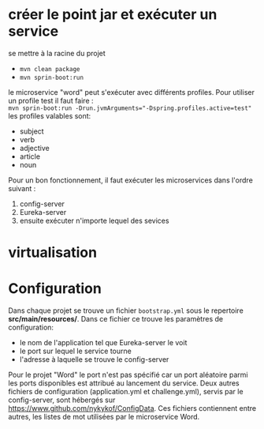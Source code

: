 
# créer le point jar et exécuter un service
se mettre à la racine du projet
* `mvn clean package`
* `mvn sprin-boot:run`  

le microservice "word" peut s'exécuter avec différents profiles. Pour utiliser un profile test il faut faire :  
`mvn sprin-boot:run -Drun.jvmArguments="-Dspring.profiles.active=test"`
les profiles valables sont:
* subject
* verb
* adjective
* article
* noun

Pour un bon fonctionnement, il faut exécuter les microservices dans l'ordre suivant :
1. config-server
2. Eureka-server
2. ensuite exécuter n'importe lequel des sevices
# virtualisation

# Configuration
Dans chaque projet se trouve un fichier `bootstrap.yml` sous le repertoire **src/main/resources/**. Dans ce fichier ce trouve les paramètres de configuration:
* le nom de l'application tel que Eureka-server le voit
* le port sur lequel le service tourne
* l'adresse à laquelle se trouve le config-server  

Pour le projet "Word" le port n'est pas spécifié car un port aléatoire parmi les ports disponibles est attribué au lancement du service. Deux autres fichiers de configuration (application.yml et challenge.yml), servis par le config-server, sont hébergés sur <https://www.github.com/nykykof/ConfigData>. Ces fichiers contiennent entre autres, les listes de mot utilisées par le microservice Word. 
